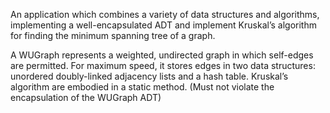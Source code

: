 An application which combines a variety of data structures and algorithms, implementing a well-encapsulated ADT and implement Kruskal’s algorithm for finding the minimum spanning tree of a graph.

A WUGraph represents a weighted, undirected graph in which self-edges are
permitted. For maximum speed, it stores edges in two data structures: unordered doubly-linked adjacency lists and a hash table. Kruskal’s algorithm are embodied in a static method. (Must not violate the encapsulation of the WUGraph ADT)
